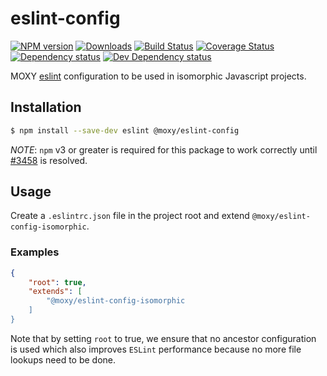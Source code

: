 # eslint-config

[![NPM version][npm-image]][npm-url] [![Downloads][downloads-image]][npm-url] [![Build Status][travis-image]][travis-url] [![Coverage Status][codecov-image]][codecov-url] [![Dependency status][david-dm-image]][david-dm-url] [![Dev Dependency status][david-dm-dev-image]][david-dm-dev-url]

[npm-url]:https://npmjs.org/package/@moxy/eslint-config
[npm-image]:https://img.shields.io/npm/v/@moxy/eslint-config.svg
[downloads-image]:https://img.shields.io/npm/dm/@moxy/eslint-config.svg
[travis-url]:https://travis-ci.org/moxystudio/eslint-config
[travis-image]:https://img.shields.io/travis/moxystudio/eslint-config/master.svg
[codecov-url]:https://codecov.io/gh/moxystudio/eslint-config
[codecov-image]:https://img.shields.io/codecov/c/github/moxystudio/eslint-config/master.svg
[david-dm-url]:https://david-dm.org/moxystudio/eslint-config
[david-dm-image]:https://img.shields.io/david/moxystudio/eslint-config.svg
[david-dm-dev-url]:https://david-dm.org/moxystudio/eslint-config?type=dev
[david-dm-dev-image]:https://img.shields.io/david/dev/moxystudio/eslint-config.svg

MOXY [eslint](http://eslint.org/) configuration to be used in isomorphic Javascript projects.

## Installation

```sh
$ npm install --save-dev eslint @moxy/eslint-config
```

*NOTE*: `npm` v3 or greater is required for this package to work correctly until [#3458](https://github.com/eslint/eslint/issues/3458) is resolved.

## Usage

Create a `.eslintrc.json` file in the project root and extend `@moxy/eslint-config-isomorphic`.

### Examples

```json
{
    "root": true,
    "extends": [
        "@moxy/eslint-config-isomorphic
    ]
}
```

Note that by setting `root` to true, we ensure that no ancestor configuration is used which also improves `ESLint` performance because no more file lookups need to be done.
